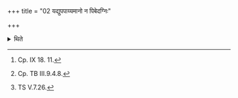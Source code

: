 +++
title = "02 यद्युपपाय्यमानो न पिबेदग्निः"

+++

<details><summary>थिते</summary>

2. If while being made drink (water, the horse) does not drink[^1] then he should make it drink[^2] with agniḥ paśurāsīt....[^3]  

[^1]: Cp. IX 18. 11.  

[^2]: Cp. TB III.9.4.8.  

[^3]: TS V.7.26. 

</details>
